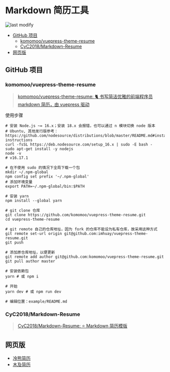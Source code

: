 Markdown 简历工具
===
<!--START_SECTION:badge-->

![last modify](https://img.shields.io/static/v1?label=last%20modify&message=2022-10-13%2001:56:19&color=yellowgreen&style=flat-square)

<!--END_SECTION:badge-->

<!-- TOC -->
- [GitHub 项目](#github-项目)
    - [komomoo/vuepress-theme-resume](#komomoovuepress-theme-resume)
    - [CyC2018/Markdown-Resume](#cyc2018markdown-resume)
- [网页版](#网页版)
<!-- TOC -->

## GitHub 项目

### komomoo/vuepress-theme-resume
> [komomoo/vuepress-theme-resume: 🐈 书写简洁优雅的前端程序员 markdown 简历，由 vuepress 驱动](https://github.com/komomoo/vuepress-theme-resume)

使用步骤
```shell
# 安装 Node.js ~= 16.x；安装 18.x 会报错，也可以通过 n 模块切换 node 版本
# Ubuntu, 其他发行版参考：https://github.com/nodesource/distributions/blob/master/README.md#installation-instructions
curl -fsSL https://deb.nodesource.com/setup_16.x | sudo -E bash -
sudo apt-get install -y nodejs
node -v
# v16.17.1

# 在不使用 sudo 的情况下全局下载一个包
mkdir ~/.npm-global
npm config set prefix '~/.npm-global'
# 添加环境变量
export PATH=~/.npm-global/bin:$PATH

# 安装 yarn
npm install --global yarn

# git clone 仓库
git clone https://github.com/komomoo/vuepress-theme-resume.git
cd vuepress-theme-resume

# git remote 自己的仓库地址，因为 fork 的仓库不能设为私有仓库，故采用这种方式
git remote set-url origin git@github.com:imhuay/vuepress-theme-resume.git
git push

# 添加原仓库地址，以便更新
git remote add author git@github.com:komomoo/vuepress-theme-resume.git
git pull author master

# 安装依赖包
yarn # 或 npm i

# 开始
yarn dev # 或 npm run dev

# 编辑位置：example/README.md
```

### CyC2018/Markdown-Resume
> [CyC2018/Markdown-Resume: ⭐️ Markdown 简历模版](https://github.com/CyC2018/Markdown-Resume)


## 网页版
- [冷熊简历](http://cv.ftqq.com/)
- [木及简历](https://www.mujicv.com/)